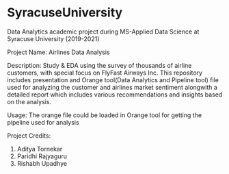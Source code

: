 # SyracuseUniversity
Data Analytics academic project during MS-Applied Data Science at Syracuse University (2019-2021)

Project Name: Airlines Data Analysis

Description:
Study & EDA using the survey of thousands of airline customers, with special focus on FlyFast Airways Inc.
This repository includes presentation and Orange tool(Data Analytics and Pipeline tool) file used for analyzing the customer and airlines market sentiment
alongwith a detailed report which includes various recommendations and insights based on the analysis.

Usage: The orange file could be loaded in Orange tool for getting the pipeline used for analysis

Project Credits: 
1) Aditya Tornekar
2) Paridhi Rajyaguru
3) Rishabh Upadhye

